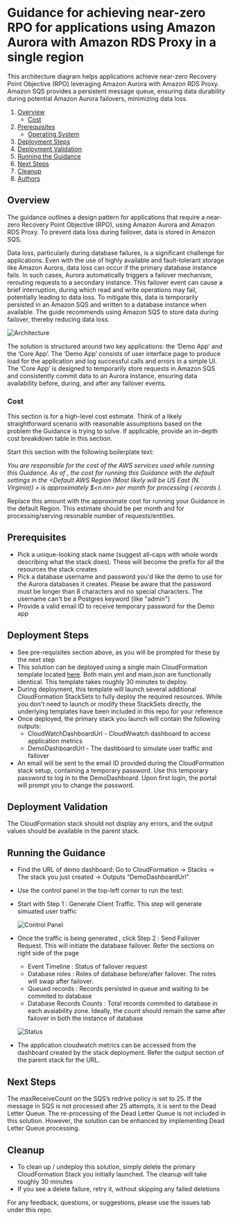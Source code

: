 #  Guidance for achieving near-zero RPO for applications using Amazon Aurora with Amazon RDS Proxy in a single region



This architecture diagram helps applications achieve near-zero Recovery Point Objective (RPO) leveraging Amazon Aurora with Amazon RDS Proxy. Amazon SQS provides a persistent message queue, ensuring data durability during potential Amazon Aurora failovers, minimizing data loss.



1. [Overview](#overview-required)
    - [Cost](#cost)
2. [Prerequisites](#prerequisites-required)
    - [Operating System](#operating-system-required)
3. [Deployment Steps](#deployment-steps-required)
4. [Deployment Validation](#deployment-validation-required)
5. [Running the Guidance](#running-the-guidance-required)
6. [Next Steps](#next-steps-required)
7. [Cleanup](#cleanup-required)
8. [Authors](#authors-optional)

## Overview 

The guidance outlines a design pattern for applications that require a near-zero Recovery Point Objective (RPO), using Amazon Aurora and Amazon RDS Proxy. To prevent data loss during failover, data is stored in Amazon SQS.

Data loss, particularly during database failures, is a significant challenge for applications. Even with the use of highly available and fault-tolerant storage like Amazon Aurora, data loss can occur if the primary database instance fails. In such cases, Aurora automatically triggers a failover mechanism, rerouting requests to a secondary instance. This failover event can cause a brief interruption, during which read and write operations may fail, potentially leading to data loss. To mitigate this, data is temporarily persisted in an Amazon SQS and written to a database instance when available. The guide recommends using Amazon SQS to store data during failover, thereby reducing data loss.

![Architecture](/assets/Images/architecture.jpeg)

The solution is structured around two key applications: the ‘Demo App’ and the ‘Core App’. The ‘Demo App’  consists of user interface page to produce load for the application and log successful calls and errors in a simple UI. The ‘Core App’ is designed to temporarily store requests in Amazon SQS and consistently commit data to an Aurora instance, ensuring data availability before, during, and after any failover events. 


### Cost

This section is for a high-level cost estimate. Think of a likely straightforward scenario with reasonable assumptions based on the problem the Guidance is trying to solve. If applicable, provide an in-depth cost breakdown table in this section.

Start this section with the following boilerplate text:

_You are responsible for the cost of the AWS services used while running this Guidance. As of <month> <year>, the cost for running this Guidance with the default settings in the <Default AWS Region (Most likely will be US East (N. Virginia)) > is approximately $<n.nn> per month for processing ( <nnnnn> records )._

Replace this amount with the approximate cost for running your Guidance in the default Region. This estimate should be per month and for processing/serving resonable number of requests/entities.


## Prerequisites 

* Pick a unique-looking stack name (suggest all-caps with whole words describing what the stack does). These will become the prefix for all the resources the stack creates
* Pick a database username and password you'd like the demo to use for the Aurora databases it creates. Please be aware that the password must be longer than 8 characters and no special characters. The username can't be a Postgres keyword (like "admin")
* Provide a valid email ID to receive temporary password for the Demo app 

## Deployment Steps

* See pre-requisites section above, as you will be prompted for these by the next step
* This solution can be deployed using a single main CloudFormation template located [here](/cfn). Both main.yml and main.json are functionally identical. This template takes roughly 30 minutes to deploy.
* During deployment, this template will launch several additional CloudFormation StackSets to fully deploy the required resources. While you don't need to launch or modify these StackSets directly, the underlying templates have been included in this repo for your reference
* Once deployed, the primary stack you launch will contain the following outputs:
  * CloudWatchDashboardUrl - CloudWwatch dashboard to access application metrics
  * DemoDashboardUrl - The dashboard to simulate user traffic and failover
* An email will be sent to the email ID provided during the CloudFormation stack setup, containing a temporary password. Use this temporary password to log in to the DemoDashboard. Upon first login, the portal will prompt you to change the password.
  
## Deployment Validation 

The CloudFormation stack should not display any errors, and the output values should be available in the parent stack.

## Running the Guidance 

* Find the URL of demo dashboard: Go to CloudFormation -> Stacks -> The stack you just created -> Outputs “DemoDashboardUrl”
* Use the control panel in the top-left corner to run the test:
* Start with Step 1 : Generate Client Traffic. This step will generate simuated user  traffic

   ![Control Panel](/assets/Images/ControlPanel.png)
  
* Once the traffic is being generated , click Step 2 : Send Failover Request. This will initiate the database failover. Refer the sections on right side of the page 
  * Event Timeline : Status of failover request
  * Database roles : Roles of database before/after failover. The roles will swap  after failover.  
  * Queued records : Records persisted in queue and waiting to be commited to database 
  * Database Records Counts : Total records commited to database in each avaiability zone. Ideally, the count should remain the same after failover in both the instance of database
     
   ![Status](/assets/Images/Status.png)

* The application cloudwatch metrics can be accessed from the dashboard created by the stack deployment. Refer the output section of the parent stack for the URL. 

## Next Steps

The maxReceiveCount on the SQS’s redrive policy is set to 25. If the message in SQS is not processed after 25 attempts, it is sent to the Dead Letter Queue. The re-processing of the Dead Letter Queue is not included in this solution. However, the solution can be enhanced by implementing Dead Letter Queue processing.


## Cleanup 

* To clean up / undeploy this solution, simply delete the primary CloudFormation Stack you initially launched. The cleanup will take roughly 30 minutes
* If you see a delete failure, retry it, without skipping any failed deletions


For any feedback, questions, or suggestions, please use the issues tab under this repo.

